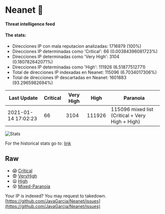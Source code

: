 # Neanet :hocho:
#### Threat intelligence feed
#### The stats:

- Direcciones IP con mala reputacion analizadas: 1716979 (100%)
- Direcciones IP determinadas como 'Critical':  66 (0.00384396081723%)
- Direcciones IP determinadas como 'Very High':  3104 (0.180782642071%)
- Direcciones IP determinadas como 'High':  111926 (6.51877512771)
- Total de direcciones IP indexadas en Neanet:  115096 (6.7034017306%)
- Total de direcciones IP descartadas en Neanet:  1601883 (93.2965982694%)

| Last Update | Critical | Very High | High | Paranoia |
| --- | --- | --- | --- | --- |
| 2021-01-14 17:02:23 | 66 | 3104 | 111926 | 115096 mixed list (Critical + Very High + High)|

![Stats](https://docs.google.com/spreadsheets/d/e/2PACX-1vSnaNMIXVabIpDJjufMlzH7poXnshF3mgd8Is1g9ytUEzVsP5my4Trn8f-xkoLLQ38xpL3HtmUexLo6/pubchart?oid=501124687&format=image)

For the historical stats go to: [link](/stats.csv)
## Raw
- :scream: [Critical](https://raw.githubusercontent.com/JavaGarcia/Neanet/master/blacklists/neanet_critical.txt)
- :fearful: [VeryHigh](https://raw.githubusercontent.com/JavaGarcia/Neanet/master/blacklists/neanet_veryHigh.txtt)
- :frowning: [High](https://raw.githubusercontent.com/JavaGarcia/Neanet/master/blacklists/neanet_high.txt)
- :dizzy_face: [Mixed-Paranoia](https://raw.githubusercontent.com/JavaGarcia/Neanet/master/blacklists/neanet_all.txt)


Your IP is indexed? You may request to takedown. [https://github.com/JavaGarcia/Neanet/issues](https://github.com/JavaGarcia/Neanet/issues)








































































































































































































































































































































































































































































































































































































































































































































































































































































































































































































































































































































































































































































































































































































































































































































































































































































































































































































































































































































































































































































































































































































































































































































































































































































































































































































































































































































































































































































































































































































































































































































































































































































































































































































































































































































































































































